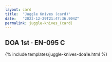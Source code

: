 ```yaml
---
layout: card
title:  "Juggle Knives (card)"
date:   "2022-12-29T21:47:36.904Z"
permalink: juggle-knives_(card)
---
```


## DOA 1st &middot; EN-095 C

{% include templates/juggle-knives-doa1e.html %}
